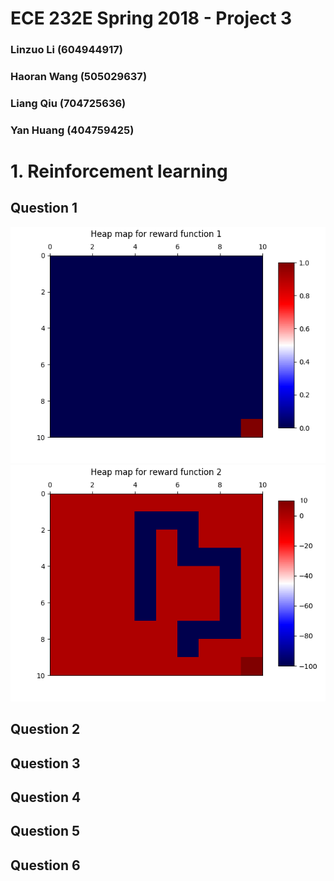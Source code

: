 # ECE 232E Spring 2018 - Project 3

### Linzuo Li (604944917)

### Haoran Wang (505029637)

### Liang Qiu (704725636)

### Yan Huang (404759425)


# 1. Reinforcement learning

## Question 1

![Heat map for RF 1](./plots/Wang/Q1_1.png)
![Heat map for RF 2](./plots/Wang/Q1_2.png)

## Question 2

## Question 3

## Question 4

## Question 5

## Question 6
